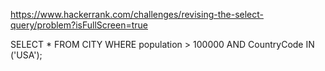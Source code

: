 https://www.hackerrank.com/challenges/revising-the-select-query/problem?isFullScreen=true

SELECT * FROM CITY WHERE population > 100000 AND CountryCode IN ('USA');